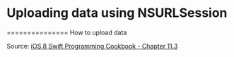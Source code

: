 # Uploading data using NSURLSession
===============
How to upload data


Source: [iOS 8 Swift Programming Cookbook - Chapter 11.3](http://goo.gl/pvRtI8)
